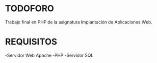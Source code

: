 # TODOFORO
Trabajo final en PHP de la asignatura Implantación de Aplicaciones Web.
# REQUISITOS
  -Servidor Web Apache
  -PHP
  -Servidor SQL
